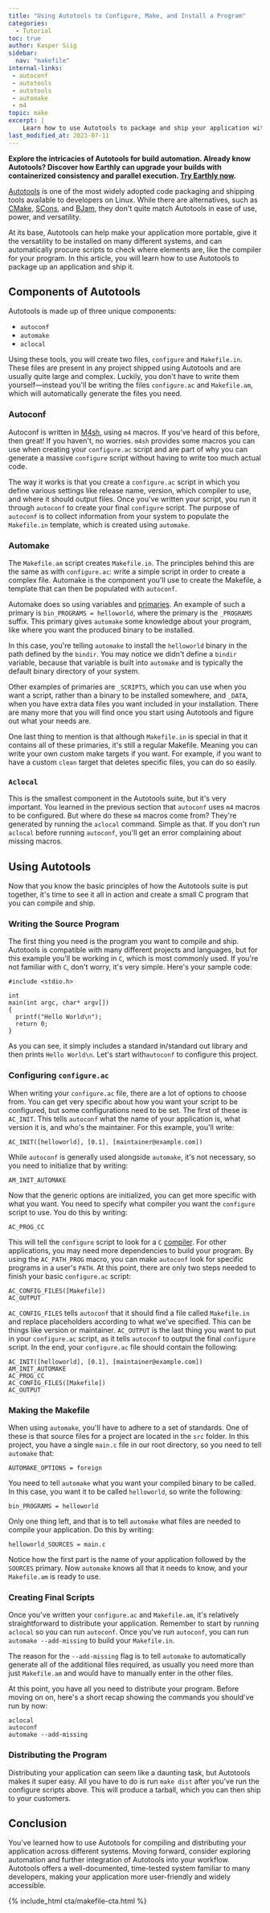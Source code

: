 ```yaml
---
title: "Using Autotools to Configure, Make, and Install a Program"
categories:
  - Tutorial
toc: true
author: Kasper Siig
sidebar:
  nav: "makefile"
internal-links:
 - autoconf
 - autotools
 - autotools
 - automake
 - m4
topic: make
excerpt: |
    Learn how to use Autotools to package and ship your application with ease. Autotools is a powerful and versatile tool that can make your application more portable and accessible on different systems.
last_modified_at: 2023-07-11
---
```

**Explore the intricacies of Autotools for build automation. Already know Autotools? Discover how Earthly can upgrade your builds with containerized consistency and parallel execution. [Try Earthly now](https://cloud.earthly.dev/login).**

[Autotools](https://www.gnu.org/software/automake/manual/html_node/Autotools-Introduction.html) is one of the most widely adopted code packaging and shipping tools available to developers on Linux. While there are alternatives, such as [CMake](https://cmake.org/), [SCons](https://scons.org/), and [BJam](https://www.boost.org/doc/libs/1_43_0/doc/html/jam/usage.html), they don't quite match Autotools in ease of use, power, and versatility.

At its base, Autotools can help make your application more portable, give it the versatility to be installed on many different systems, and can automatically procure scripts to check where elements are, like the compiler for your program. In this article, you will learn how to use Autotools to package up an application and ship it.

## Components of Autotools

Autotools is made up of three unique components:

- `autoconf`
- `automake`
- `aclocal`

Using these tools, you will create two files, `configure` and `Makefile.in`. These files are present in any project shipped using Autotools and are usually quite large and complex. Luckily, you don't have to write them yourself—instead you'll be writing the files `configure.ac` and `Makefile.am`, which will automatically generate the files you need.

### Autoconf

Autoconf is written in [M4sh](https://www.gnu.org/software/autoconf/manual/autoconf-2.60/html_node/Programming-in-M4sh.html), using `m4` macros. If you've heard of this before, then great! If you haven't, no worries. `m4sh` provides some macros you can use when creating your `configure.ac` script and are part of why you can generate a massive `configure` script without having to write too much actual code.

The way it works is that you create a `configure.ac` script in which you define various settings like release name, version, which compiler to use, and where it should output files. Once you've written your script, you run it through `autoconf` to create your final `configure` script. The purpose of `autoconf` is to collect information from your system to populate the `Makefile.in` template, which is created using `automake`.

### Automake

The `Makefile.am` script creates `Makefile.in`. The principles behind this are the same as with `configure.ac`: write a simple script in order to create a complex file. Automake is the component you'll use to create the Makefile, a template that can then be populated with `autoconf`.

Automake does so using variables and [primaries](http://www.fifi.org/doc/autobook/html/autobook_37.html). An example of such a primary is `bin_PROGRAMS = helloworld`, where the primary is the `_PROGRAMS` suffix. This primary gives `automake` some knowledge about your program, like where you want the produced binary to be installed.

In this case, you're telling `automake` to install the `helloworld` binary in the path defined by the `bindir`. You may notice we didn't define a `bindir` variable, because that variable is built into `automake` and is typically the default binary directory of your system.

Other examples of primaries are `_SCRIPTS`, which you can use when you want a script, rather than a binary to be installed somewhere, and  `_DATA`, when you have extra data files you want included in your installation. There are many more that you will find once you start using Autotools and figure out what your needs are.

One last thing to mention is that although `Makefile.in` is special in that it contains all of these primaries, it's still a regular Makefile. Meaning you can write your own custom make targets if you want. For example, if you want to have a custom `clean` target that deletes specific files, you can do so easily.

### `Aclocal`

This is the smallest component in the Autotools suite, but it's very important. You learned in the previous section that `autoconf` uses `m4` macros to be configured. But where do these `m4` macros come from? They're generated by running the `aclocal` command. Simple as that. If you don't run `aclocal` before running `autoconf`, you'll get an error complaining about missing macros.

## Using Autotools

Now that you know the basic principles of how the Autotools suite is put together, it's time to see it all in action and create a small C program that you can compile and ship.

### Writing the Source Program

The first thing you need is the program you want to compile and ship. Autotools is compatible with many different projects and languages, but for this example you'll be working in `C`, which is most commonly used. If you're not familiar with `C`, don't worry, it's very simple. Here's your sample code:

~~~{.c}
#include <stdio.h>

int
main(int argc, char* argv[])
{
  printf("Hello World\n");
  return 0;
}
~~~

As you can see, it simply includes a standard in/standard out library and then prints `Hello World\n`. Let's start with`autoconf` to configure this project.

### Configuring `configure.ac`

When writing your `configure.ac` file, there are a lot of options to choose from. You can get very specific about how you want your script to be configured, but some configurations need to be set. The first of these is `AC_INIT`. This tells `autoconf` what the name of your application is, what version it is, and who's the maintainer. For this example, you'll write:

~~~{.bash}
AC_INIT([helloworld], [0.1], [maintainer@example.com])
~~~

While `autoconf` is generally used alongside `automake`, it's not necessary, so you need to initialize that by writing:

~~~{.bash}
AM_INIT_AUTOMAKE
~~~

Now that the generic options are initialized, you can get more specific with what you want. You need to specify what compiler you want the `configure` script to use. You do this by writing:

~~~{.bash}
AC_PROG_CC
~~~

This will tell the `configure` script to look for a `C` [compiler](/blog/compiling-containers-dockerfiles-llvm-and-buildkit). For other applications, you may need more dependencies to build your program. By using the `AC_PATH_PROG` macro, you can make `autoconf` look for specific programs in a user's `PATH`. At this point, there are only two steps needed to finish your basic `configure.ac` script:

~~~{.bash}
AC_CONFIG_FILES([Makefile])
AC_OUTPUT
~~~

`AC_CONFIG_FILES` tells `autoconf` that it should find a file called `Makefile.in` and replace placeholders according to what we've specified. This can be things like version or maintainer. `AC_OUTPUT` is the last thing you want to put in your `configure.ac` script, as it tells `autoconf` to output the final `configure` script. In the end, your `configure.ac` file should contain the following:

~~~{.bash}
AC_INIT([helloworld], [0.1], [maintainer@example.com])
AM_INIT_AUTOMAKE
AC_PROG_CC
AC_CONFIG_FILES([Makefile])
AC_OUTPUT
~~~

### Making the Makefile

When using `automake`, you'll have to adhere to a set of standards. One of these is that source files for a project are located in the `src` folder. In this project, you have a single `main.c` file in our root directory, so you need to tell `automake` that:

~~~
AUTOMAKE_OPTIONS = foreign
~~~

You need to tell `automake` what you want your compiled binary to be called. In this case, you want it to be called `helloworld`, so write the following:

~~~
bin_PROGRAMS = helloworld
~~~

Only one thing left, and that is to tell `automake` what files are needed to compile your application. Do this by writing:

~~~
helloworld_SOURCES = main.c
~~~

Notice how the first part is the name of your application followed by the `SOURCES` primary. Now `automake` knows all that it needs to know, and your `Makefile.am` is ready to use.

### Creating Final Scripts

Once you've written your `configure.ac` and `Makefile.am`, it's relatively straightforward to distribute your application. Remember to start by running `aclocal` so you can run `autoconf`. Once you've run `autoconf`, you can run `automake --add-missing` to build your `Makefile.in`.

The reason for the `--add-missing` flag is to tell `automake` to automatically generate all of the additional files required, as usually you need more than just `Makefile.am` and would have to manually enter in the other files.

At this point, you have all you need to distribute your program. Before moving on on, here's a short recap showing the commands you should've run by now:

~~~
aclocal
autoconf
automake --add-missing
~~~

### Distributing the Program

Distributing your application can seem like a daunting task, but Autotools makes it super easy. All you have to do is run `make dist` after you've run the configure scripts above. This will produce a tarball, which you can then ship to your customers.

## Conclusion
<!--sgpt-->
You've learned how to use Autotools for compiling and distributing your application across different systems. Moving forward, consider exploring automation and further integration of Autotools into your workflow. Autotools offers a well-documented, time-tested system familiar to many developers, making your application more user-friendly and widely accessible.

{% include_html cta/makefile-cta.html %}
